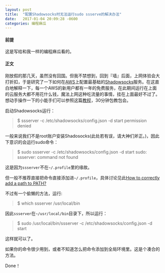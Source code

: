 ```yaml
---
layout: post
title:  "配置Shadowsocks时无法运行sudo ssserve的解决办法"
date:   2017-01-04 20:09:28 -0600
categories: 编程麻瓜
---
```

#### 前提
这是写给和我一样的编程麻瓜看的。

#### 正文
刚放假的那几天，虽然没有回国。但我不禁想到，回到『墙』后面，上网体验会大打折扣，于是研究了一下如何在[AWS](https://aws.amazon.com/)上配置最基础的[Shadowsocks](https://shadowsocks.org/en/index.html)服务。在这直白地解释一下，每一个AWS的新用户都有一年的免费服务，在此期间运行在上面的云服务大都不用花什么钱，魔法上网这种吃流量的事情，挂在上面最好不过了。想动手操作一下的小能手们可以参照这篇[教程](http://celerysoft.github.io/2016-01-15.html)，30分钟包教包会。

启动Shadowsocks运行：

> $ ssserver -c /etc/shadowsocks/config.json -d start
permission denied

一般来说我们不是root账户安装Shadosocks(此处若有误，请大神们斧正。)，因此下意识的会运行sudo命令：

> $ sudo ssserver -c /etc/shadowsocks/config.json -d start
sudo: ssserver: command not found

这是因为`ssserver`不在`~/.profile`里的缘故。

但一般不推荐直接把命令直接添加进`~/.profile`，具体讨论见此[How to correctly add a path to PATH?](http://unix.stackexchange.com/questions/26047/how-to-correctly-add-a-path-to-path?answertab=active#tab-top)

不过有一个偷懒的方法，运行:

> $ which ssserver
/usr/local/bin

因此`ssserver`在`~/usr/local/bin`目录下，所以运行：

> $ sudo /usr/local/bin/ssserver -c /etc/shadowsocks/config.json -d start

这样就可以了。

如果你的命令很少用到，或者不知道怎么把命令添加到全局环境里。这是个凑合的方法。

Done！
